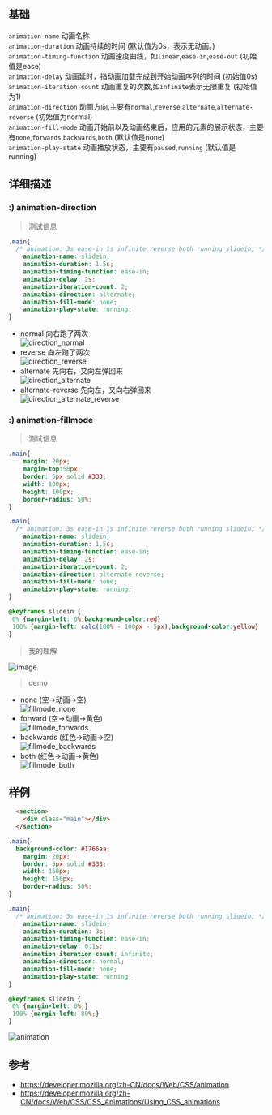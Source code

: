 
## 基础

`animation-name` 动画名称  
`animation-duration` 动画持续的时间 (默认值为0s，表示无动画。)  
`animation-timing-function` 动画速度曲线，如`linear`,`ease-in`,`ease-out` (初始值是ease)  
`animation-delay` 动画延时，指动画加载完成到开始动画序列的时间  (初始值0s)  
`animation-iteration-count` 动画重复的次数,如`infinite`表示无限重复  (初始值为1)  
`animation-direction` 动画方向,主要有`normal`,`reverse`,`alternate`,`alternate-reverse`  (初始值为normal)  
`animation-fill-mode` 动画开始前以及动画结束后，应用的元素的展示状态，主要有`none`,`forwards`,`backwards`,`both`  (默认值是none)  
`animation-play-state` 动画播放状态，主要有`paused`,`running`  (默认值是running)  

## 详细描述

### :) animation-direction 
> 测试信息
```css
.main{
  /* animation: 3s ease-in 1s infinite reverse both running slidein; */
    animation-name: slidein;
    animation-duration: 1.5s;
    animation-timing-function: ease-in;
    animation-delay: 2s;
    animation-iteration-count: 2;
    animation-direction: alternate;
    animation-fill-mode: none; 
    animation-play-state: running;
}
```

-  normal 向右跑了两次  
![direction_normal](https://user-images.githubusercontent.com/16630659/59479614-4379c780-8e90-11e9-8f3d-61565c2de7d9.gif)
- reverse 向左跑了两次  
![direction_reverse](https://user-images.githubusercontent.com/16630659/59479611-42e13100-8e90-11e9-8e70-a1dbf4a54f6d.gif)
- alternate 先向右，又向左弹回来  
![direction_alternate](https://user-images.githubusercontent.com/16630659/59479612-42e13100-8e90-11e9-8f77-ae77d6a70a72.gif)
- alternate-reverse  先向左，又向右弹回来  
![direction_alternate_reverse](https://user-images.githubusercontent.com/16630659/59479613-4379c780-8e90-11e9-8c36-d4eb3970219f.gif)


### :) animation-fillmode
> 测试信息
```css
.main{
    margin: 20px;
    margin-top:50px;
    border: 5px solid #333;
    width: 100px;
    height: 100px;
    border-radius: 50%;
}

.main{
  /* animation: 3s ease-in 1s infinite reverse both running slidein; */
    animation-name: slidein;
    animation-duration: 1.5s;
    animation-timing-function: ease-in;
    animation-delay: 2s;
    animation-iteration-count: 2;
    animation-direction: alternate-reverse;
    animation-fill-mode: none; 
    animation-play-state: running;
}

@keyframes slidein {
 0% {margin-left: 0%;background-color:red}
 100% {margin-left: calc(100% - 100px - 5px);background-color:yellow}
}
```

> 我的理解

![image](https://user-images.githubusercontent.com/16630659/59480289-a5d3c780-8e92-11e9-995d-1a206229a44a.png)

> demo

- none (空->动画->空)  
![fillmode_none](https://user-images.githubusercontent.com/16630659/59480997-33b0b200-8e95-11e9-8426-5685c71c65c5.gif)
- forward (空->动画->黄色)  
![fillmode_forwards](https://user-images.githubusercontent.com/16630659/59480998-33b0b200-8e95-11e9-882a-653523f07e70.gif)
- backwards (红色->动画->空)  
![fillmode_backwards](https://user-images.githubusercontent.com/16630659/59480999-34494880-8e95-11e9-929f-b5700a3f8f62.gif)
- both (红色->动画->黄色)  
![fillmode_both](https://user-images.githubusercontent.com/16630659/59481000-34494880-8e95-11e9-8fe4-79421bbe24e5.gif)


## 样例

```html
  <section>
    <div class="main"></div>
  </section>
```

```css
.main{
  background-color: #1766aa;
    margin: 20px;
    border: 5px solid #333;
    width: 150px;
    height: 150px;
    border-radius: 50%;
}

.main{
  /* animation: 3s ease-in 1s infinite reverse both running slidein; */
    animation-name: slidein;
    animation-duration: 3s;
    animation-timing-function: ease-in;
    animation-delay: 0.1s;
    animation-iteration-count: infinite;
    animation-direction: normal;
    animation-fill-mode: none;
    animation-play-state: running;
}

@keyframes slidein {
 0% {margin-left: 0%;}
 100% {margin-left: 80%;}
}
```

![animation](https://user-images.githubusercontent.com/16630659/59418639-f21ff880-8dfb-11e9-8771-3fccb3da8088.gif)


## 参考
- https://developer.mozilla.org/zh-CN/docs/Web/CSS/animation
- https://developer.mozilla.org/zh-CN/docs/Web/CSS/CSS_Animations/Using_CSS_animations

